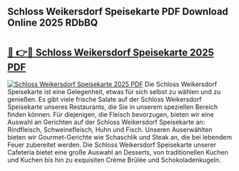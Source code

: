 ## Schloss Weikersdorf Speisekarte PDF Download Online 2025 RDbBQ

# <h2><a href="http://gcb9m2.nevu.top/?p=Schloss+Weikersdorf+Speisekarte">🔗 👉🔴 Schloss Weikersdorf Speisekarte 2025 PDF</a></h2>

[![Schloss Weikersdorf Speisekarte 2025 PDF](https://i.imgur.com/dBaPXMq.png)](http://gcb9m2.nevu.top/?p=Schloss+Weikersdorf+Speisekarte)
Die Schloss Weikersdorf Speisekarte ist eine Gelegenheit, etwas für sich selbst zu wählen und zu genießen. Es gibt viele frische Salate auf der Schloss Weikersdorf Speisekarte unseres Restaurants, die Sie in unserem speziellen Bereich finden können. Für diejenigen, die Fleisch bevorzugen, bieten wir eine Auswahl an Gerichten auf der Schloss Weikersdorf Speisekarte an: Rindfleisch, Schweinefleisch, Huhn und Fisch. Unseren Auserwählten bieten wir Gourmet-Gerichte wie Schaschlik und Steak an, die bei lebendem Feuer zubereitet werden. Die Schloss Weikersdorf Speisekarte unserer Cafeteria bietet eine große Auswahl an Desserts, von traditionellen Kuchen und Kuchen bis hin zu exquisiten Crème Brûlée und Schokoladenkugeln.
